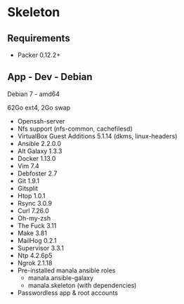 # Skeleton

## Requirements

* Packer 0.12.2+

## App - Dev - Debian

Debian 7 - amd64

62Go ext4, 2Go swap

* Openssh-server
* Nfs support (nfs-common, cachefilesd)
* VirtualBox Guest Additions 5.1.14 (dkms, linux-headers)
* Ansible 2.2.0.0
* Alt Galaxy 1.3.3
* Docker 1.13.0
* Vim 7.4
* Debfoster 2.7
* Git 1.9.1
* Gitsplit
* Htop 1.0.1
* Rsync 3.0.9
* Curl 7.26.0
* Oh-my-zsh
* The Fuck 3.11
* Make 3.81
* MailHog 0.2.1
* Supervisor 3.3.1
* Ntp 4.2.6p5
* Ngrok 2.1.18
* Pre-installed manala ansible roles
  * manala.ansible-galaxy
  * manala.skeleton (with dependencies)
* Passwordless app & root accounts
